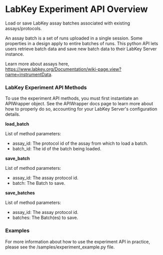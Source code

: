 # LabKey Experiment API Overview

Load or save LabKey assay batches associated with existing assays/protocols.

An assay batch is a set of runs uploaded in a single session. Some properties in a design apply to entire batches of runs. This python API lets users retrieve batch data and save new batch data to their LabKey Server instance.

Learn more about assays here, https://www.labkey.org/Documentation/wiki-page.view?name=instrumentData.

### LabKey Experiment API Methods

To use the experiment API methods, you must first instantiate an APIWrapper object. See the APIWrapper docs page to learn more about how to properly do so, accounting for your LabKey Server's configuration details.

**load_batch**

List of method parameters:
- assay_id: The protocol id of the assay from which to load a batch.
- batch_id: The id of the batch being loaded.

**save_batch**

List of method parameters:
- assay_id: The assay protocol id.
- batch: The Batch to save.

**save_batches**

List of method parameters:
- assay_id: The assay protocol id.
- batches: The Batch(es) to save.

### Examples

For more information about how to use the experiment API in practice, please see the /samples/experiment_example.py file.
